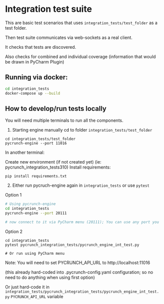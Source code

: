 # Integration test suite

This are basic test scenarios that uses `integration_tests/test_folder` as a test folder.

Then test suite communicates via web-sockets as a real client.

It checks that tests are discovered.

Also checks for combined and individual coverage (information that would be drawn in PyCharm Plugin) 

## Running via docker:

```bash
cd integration_tests
docker-compose up --build
```

## How to develop/run tests locally

You will need multiple terminals to run all the components.

1. Starting engine manually 
cd to folder `integration_tests/test_folder`
```
cd integration_tests/test_folder
pycrunch-engine --port 11016
```

In another terminal:

Create new environment (if not created yet) (ie: pycrunch_integration_tests310)
Install requirements:
```
pip install requirements.txt
```

2. Either run pycruch-engine again in `integration_tests` or use `pytest`

Option 1
```bash
# Using pycrunch-engine
cd integration_tests
pycrunch-engine --port 20111

# now connect to it via PyCharm menu (20111); You can use any port you want
```

Option 2
```
cd integration_tests
pytest pycrunch_integration_tests/pycrunch_engine_int_test.py

# Or run using PyCharm menu
```

Note: You will need to set PYCRUNCH_API_URL to http://localhost:11016

(this already hard-coded into .pycrunch-config.yaml configuration; so no need to do anything when using first option)

Or just hard-code it in `integration_tests/pycrunch_integration_tests/pycrunch_engine_int_test.py` `PYCRUNCH_API_URL` variable

